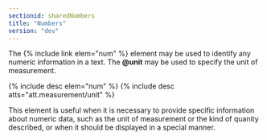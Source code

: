 ```yaml
---
sectionid: sharedNumbers
title: "Numbers"
version: "dev"
---
```


The {% include link elem="num" %} element may be used to identify any numeric information in
a text. The **@unit** may be used to specify the unit of measurement.



{% include desc elem="num" %}
{% include desc atts="att.measurement/unit" %}




This element is useful when it is necessary to provide specific information about
numeric
data, such as the unit of measurement or the kind of quanity described, or when it
should
be displayed in a special manner.

